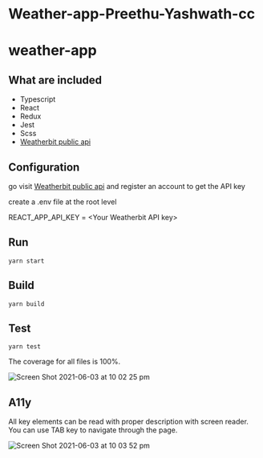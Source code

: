 # Weather-app-Preethu-Yashwath-cc

# weather-app

## What are included

- Typescript
- React
- Redux
- Jest
- Scss
- [Weatherbit public api](https://www.weatherbit.io/)

## Configuration

go visit [Weatherbit public api](https://www.weatherbit.io/) and register an account to get the API key

create a .env file at the root level

REACT_APP_API_KEY = \<Your Weatherbit API key\>

## Run

`yarn start`

## Build

`yarn build`

## Test

`yarn test`

The coverage for all files is 100%.

![Screen Shot 2021-06-03 at 10 02 25 pm](https://user-images.githubusercontent.com/11530457/120642104-cea65a80-c4b7-11eb-8baa-cce1451aeac0.png)

## A11y

All key elements can be read with proper description with screen reader. You can use TAB key to navigate through the page.

![Screen Shot 2021-06-03 at 10 03 52 pm](https://user-images.githubusercontent.com/11530457/120642277-090ff780-c4b8-11eb-8234-ac00510deb97.png)
